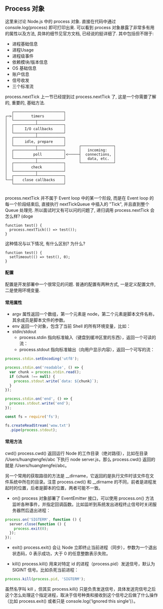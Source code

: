 ## Process 对象
这里来讨论 Node.js 中的 process 对象. 直接在代码中通过 console.log(process) 即可打印出来. 可以看到 process 对象暴露了非常多有用的属性以及方法, 具体的细节见官方文档, 已经说的挺详细了. 其中包括但不限于:

- 进程基础信息
- 进程Usage
- 进程级事件
- 依赖模块/版本信息
- OS 基础信息
- 账户信息
- 信号收发
- 三个标准流

process.nextTick
上一节已经提到过 process.nextTick 了, 这是一个你需要了解的, 重要的, 基础方法.

```
   ┌───────────────────────┐
┌─>│        timers         │
│  └──────────┬────────────┘
│  ┌──────────┴────────────┐
│  │     I/O callbacks     │
│  └──────────┬────────────┘
│  ┌──────────┴────────────┐
│  │     idle, prepare     │
│  └──────────┬────────────┘      ┌───────────────┐
│  ┌──────────┴────────────┐      │   incoming:   │
│  │         poll          │<─────┤  connections, │
│  └──────────┬────────────┘      │   data, etc.  │
│  ┌──────────┴────────────┐      └───────────────┘
│  │        check          │
│  └──────────┬────────────┘
│  ┌──────────┴────────────┐
└──┤    close callbacks    │
   └───────────────────────┘
   
 ```  

process.nextTick 并不属于 Event loop 中的某一个阶段, 而是在 Event loop 的每一个阶段结束后, 直接执行 nextTickQueue 中插入的 "Tick", 并且直到整个 Queue 处理完. 所以面试时又有可以问的问题了, 递归调用 process.nextTick 会怎么样? (doge


```
function test() { 
  process.nextTick(() => test());
}
```

这种情况与以下情况, 有什么区别? 为什么?


```
function test() { 
  setTimeout(() => test(), 0);
}
```
#### 配置
配置是开发部署中一个很常见的问题. 普通的配置有两种方式, 一是定义配置文件, 二是使用环境变量.

#### 常用属性
- argv 属性返回一个数组，第一个元素是 node，第二个元素是脚本文件名称，其余成员是脚本文件的参数。
- env 返回一个对象，包含了当前 Shell 的所有环境变量，比如：
- stdin/stdout
    - process.stdin 指向标准输入（键盘到缓冲区里的东西），返回一个可读的流：
    - process.stdout 指向标准输出（向用户显示内容），返回一个可写的流：


```js
process.stdin.setEncoding('utf8');

process.stdin.on('readable', () => {
  var chunk = process.stdin.read();
  if (chunk !== null) {
    process.stdout.write(`data: ${chunk}`);
  }
});

process.stdin.on('end', () => {
  process.stdout.write('end');
});

const fs = require('fs');

fs.createReadStream('wow.txt')
  .pipe(process.stdout);
```
#### 常用方法

cwd()
process.cwd() 返回运行 Node 的工作目录（绝对路径），比如在目录 /Users/huangtengfei/abc 下执行 node server.js，那么 process.cwd() 返回的就是 /Users/huangtengfei/abc。

另一个常用的获取路径的方法是 __dirname，它返回的是执行文件时该文件在文件系统中所在的目录。注意 process.cwd() 和 __dirname 的不同，前者是进程发起时的位置，后者是脚本的位置，两者可能不一致。

- on()
process 对象部署了 EventEmitter 接口，可以使用 process.on() 方法监听各种事件，并指定回调函数。比如监听到系统发出进程终止信号时关闭服务器然后退出进程：

```js
process.on('SIGTERM', function () {
  server.close(function () {
    process.exit(0);
  });
});
```

- exit()
process.exit() 会让 Node 立即终止当前进程（同步），参数为一个退出状态码，0 表示成功，大于 0 的任意整数表示失败。

- kill()
process.kill() 用来对特定 id 的进程（process.pid）发送信号，默认为 SIGINT 信号。比如杀死当前进程：
```js
process.kill(process.pid, 'SIGTERM');
```
虽然名字叫 kill ，但其实 process.kill() 只是负责发送信号，具体发送完信号之后这个怎么处理这个指定进程，取决于信号种类和接收到这个信号之后做了什么操作（比如 process.exit() 或者只是 console.log('Ignored this single')）。
